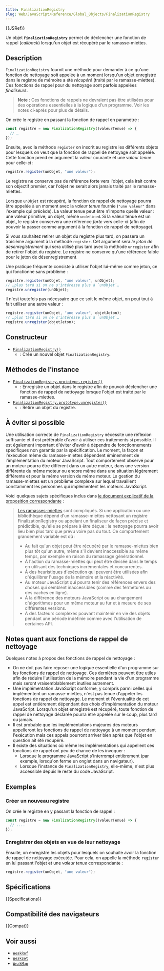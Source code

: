 ```yaml
---
title: FinalizationRegistry
slug: Web/JavaScript/Reference/Global_Objects/FinalizationRegistry
---
```


{{JSRef}}

Un objet **`FinalizationRegistry`** permet de déclencher une fonction de rappel (<i lang="en">callback</i>) lorsqu'un objet est récupéré par le ramasse-miettes.

## Description

`FinalizationRegistry` fournit une méthode pour demander à ce qu'une fonction de nettoyage soit appelée à un moment lorsqu'un objet enregistré dans le registre de mémoire a été _récupéré_ (traité par le ramasse-miettes). Ces fonctions de rappel pour du nettoyage sont parfois appelées _finaliseurs_.

> **Note :** Ces fonctions de rappels ne devraient pas être utilisées pour des opérations essentielles à la logique d'un programme. Voir les notes ci-après pour plus de détails.

On crée le registre en passant la fonction de rappel en paramètre&nbsp;:

```js
const registre = new FinalizationRegistry((valeurTenue) => {
  // …
});
```

Ensuite, avec la méthode `register` on inscrit au registre les différents objets pour lesquels on veut que la fonction de rappel de nettoyage soit appelée. Cette fonction prend en argument la valeur courante et une _valeur tenue_ pour celle-ci&nbsp;:

```js
registre.register(unObjet, "une valeur");
```

Le registre ne conserve pas de référence forte vers l'objet, cela irait contre son objectif premier, car l'objet ne serait alors jamais traité par le ramasse-miettes.

Lorsque `unObjet` est récupéré, la fonction de rappel de nettoyage pourra être appelée à un moment avec la _valeur tenue_ fournie (`"une valeur"` dans l'exemple qui précède). La valeur tenue peut être n'importe quelle valeur&nbsp;: une valeur primitive, un objet, même `undefined`. Si la valeur tenue est un objet, le registre conservera une référence _forte_ vers celle-ci (afin de pouvoir la passer comme argument à la fonction de rappel de nettoyage).

Si vous souhaitez retirer un objet du registre plus tard, on passera un troisième argument à la méthode `register`. Cet argument sera _le jeton de désenregistrement_ qui sera utilisé plus tard avec la méthode `unregister` afin de retirer l'objet du registre. Le registre ne conserve qu'une référence faible pour le jeton de désenregistrement.

Une pratique fréquente consiste à utiliser l'objet lui-même comme jeton, ce qui fonctionne sans problème&nbsp;:

```js
registre.register(unObjet, "une valeur", unObjet);
// …plus tard si on ne s'intéresse plus à `unObjet`…
registre.unregister(unObjet);
```

Il n'est toutefois pas nécessaire que ce soit le même objet, on peut tout à fait utiliser une autre valeur&nbsp;:

```js
registre.register(unObjet, "une valeur", objetJeton);
// …plus tard si on ne s'intéresse plus à `unObjet`…
registre.unregister(objetJeton);
```

## Constructeur

- [`FinalizationRegistry()`](/fr/docs/Web/JavaScript/Reference/FinalizationRegistry/FinalizationRegistry)
  - : Crée un nouvel objet `FinalizationRegistry`.

## Méthodes de l'instance

- [`FinalizationRegistry.prototype.register()`](/fr/docs/Web/JavaScript/Reference/Global_Objects/FinalizationRegistry/register)
  - : Enregistre un objet dans le registre afin de pouvoir déclencher une fonction de rappel de nettoyage lorsque l'objet est traité par le ramasse-miettes.
- [`FinalizationRegistry.prototype.unregister()`](/fr/docs/Web/JavaScript/Reference/Global_Objects/FinalizationRegistry/unregister)
  - : Retire un objet du registre.

## À éviter si possible

Une utilisation correcte de `FinalizationRegistry` nécessite une réflexion suffisante et il est préférable d'avoir à utiliser ces traitements si possible. Il est également important d'éviter d'avoir à dépendre de fonctionnements spécifiques non garantis par la spécification. Le moment, la façon et l'exécution même du ramasse-miettes dépendent éminemment de l'implémentation du moteur JavaScript. Tout comportement observé pour un moteur pourra être différent dans un autre moteur, dans une version différente du même moteur ou encore même dans une situation légèrement différente et pour la même version du même moteur. La gestion du ramasse-miettes est un problème complexe sur lequel travaillent constamment les personnes qui implémentent les moteurs JavaScript.

Voici quelques sujets spécifiques inclus dans [le document explicatif de la proposition correspondante](https://github.com/tc39/proposal-weakrefs/blob/master/reference.md)&nbsp;:

> [Les ramasses-miettes](<https://fr.wikipedia.org/wiki/Ramasse-miettes_(informatique)>) sont compliqués. Si une application ou une bibliothèque dépend d'un ramasse-miettes nettoyant un registre FinalizationRegistry ou appelant un finaliseur de façon précise et prédictible, qu'elle se prépare à être déçue&nbsp;: le nettoyage pourra avoir lieu bien plus tard que prévu voire pas du tout. Ce comportement grandement variable est dû&nbsp;:
>
> - Au fait qu'un objet peut être récupéré par le ramasse-miettes bien plus tôt qu'un autre, même s'il devient inaccessible au même temps, par exemple en raison du ramassage générationnel.
> - À l'action du ramasse-miettes qui peut être divisée dans le temps en utilisant des techniques incrémentales et concurrentes.
> - À des heuristiques d'exécution qui peuvent être utilisées afin d'équilibrer l'usage de la mémoire et la réactivité.
> - Au moteur JavaScript qui pourra tenir des références envers des choses qui semblent inaccessibles (comme des fermetures ou des caches en ligne).
> - À la différence des moteurs JavaScript ou au changement d'algorithmes pour un même moteur au fur et à mesure de ses différentes versions.
> - À des facteurs complexes pouvant maintenir en vie des objets pendant une période indéfinie comme avec l'utilisation de certaines API.

## Notes quant aux fonctions de rappel de nettoyage

Quelques notes à propos des fonctions de rappel de nettoyage&nbsp;:

- On ne doit pas faire reposer une logique essentielle d'un programme sur les fonctions de rappel de nettoyage. Ces dernières peuvent être utiles afin de réduire l'utilisation de la mémoire pendant la vie d'un programme mais seront vraisemblablement inutiles autrement.
- Une implémentation JavaScript conforme, y compris parmi celles qui implémentent un ramasse-miettes, n'est pas tenue d'appeler les fonctions de rappel de nettoyage. Le moment et l'éventualité de cet appel est entièrement dépendant des choix d'implémentation du moteur JavaScript. Lorsqu'un objet enregistré est récupéré, toute fonction de rappel de nettoyage déclarée pourra être appelée sur le coup, plus tard ou jamais.
- Il est probable que les implémentations majeures des moteurs appelleront les fonctions de rappel de nettoyage à un moment pendant l'exécution mais ces appels pourront arriver bien après que l'objet en question ait été récupéré.
- Il existe des situations où même les implémentations qui appellent ces fonctions de rappel ont peu de chance de les invoquer&nbsp;:
  - Lorsque le programme JavaScript s'interrompt entièrement (par exemple, lorsqu'on ferme un onglet dans un navigateur).
  - Lorsque l'instance de `FinalizationRegistry`, elle-même, n'est plus accessible depuis le reste du code JavaScript.

## Exemples

### Créer un nouveau registre

On crée le registre en y passant la fonction de rappel&nbsp;:

```js
const registre = new FinalizationRegistry((valeurTenue) => {
  // ....
});
```

### Enregistrer des objets en vue de leur nettoyage

Ensuite, on enregistre les objets pour lesquels on souhaite avoir la fonction de rappel de nettoyage exécutée. Pour cela, on appelle la méthode `register` en lui passant l'objet et une _valeur tenue_ correspondante&nbsp;:

```js
registre.register(unObjet, "une valeur");
```

## Spécifications

{{Specifications}}

## Compatibilité des navigateurs

{{Compat}}

## Voir aussi

- [`WeakRef`](/fr/docs/Web/JavaScript/Reference/Global_Objects/WeakRef)
- [`WeakSet`](/fr/docs/Web/JavaScript/Reference/Global_Objects/WeakSet)
- [`WeakMap`](/fr/docs/Web/JavaScript/Reference/Global_Objects/WeakMap)

